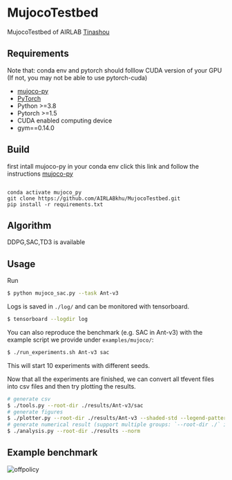 # MujocoTestbed

MujocoTestbed of AIRLAB
[Tinashou](https://github.com/thu-ml/tianshou)


## Requirements
Note that: conda env and pytorch should folllow CUDA version of your GPU (If not, you may not be able to use pytorch-cuda)
*   [mujoco-py](https://github.com/AIRLABkhu/Manuals/tree/main/Reinforcement%20Learning/Mujoco)
*   [PyTorch](http://pytorch.org/)
* Python >=3.8
* Pytorch >=1.5
* CUDA enabled computing device
* gym==0.14.0

## Build

first intall mujoco-py in your conda env click this link and follow the instructions
[mujoco-py](https://github.com/AIRLABkhu/Manuals/tree/main/Reinforcement%20Learning/Mujoco)

<pre><code>
conda activate mujoco_py
git clone https://github.com/AIRLABkhu/MujocoTestbed.git
pip install -r requirements.txt
</code></pre>

## Algorithm
DDPG,SAC,TD3 is available

## Usage


Run

```bash
$ python mujoco_sac.py --task Ant-v3
```

Logs is saved in `./log/` and can be monitored with tensorboard.

```bash
$ tensorboard --logdir log
```

You can also reproduce the benchmark (e.g. SAC in Ant-v3) with the example script we provide under `examples/mujoco/`:

```bash
$ ./run_experiments.sh Ant-v3 sac
```

This will start 10 experiments with different seeds.

Now that all the experiments are finished, we can convert all tfevent files into csv files and then try plotting the results.

```bash
# generate csv
$ ./tools.py --root-dir ./results/Ant-v3/sac
# generate figures
$ ./plotter.py --root-dir ./results/Ant-v3 --shaded-std --legend-pattern "\\w+"
# generate numerical result (support multiple groups: `--root-dir ./` instead of single dir)
$ ./analysis.py --root-dir ./results --norm
```

## Example benchmark
![offpolicy](https://user-images.githubusercontent.com/75155964/190888083-e77c66f9-68e7-4673-bdb7-c5648da3754c.png)
